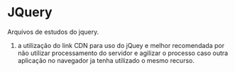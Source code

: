# JQuery
Arquivos de estudos do jquery.

1) a utilização do link CDN para uso do jQuey e melhor recomendada por não utilizar processamento do servidor e agilizar o processo caso outra aplicação no navegador ja tenha utilizado o mesmo recurso.
